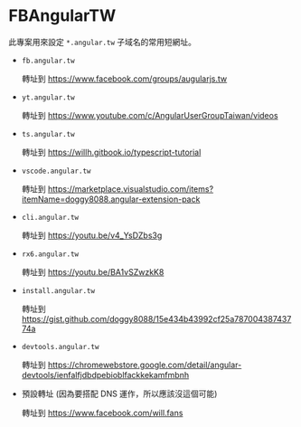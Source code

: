 # FBAngularTW

此專案用來設定 `*.angular.tw` 子域名的常用短網址。

- `fb.angular.tw`

    轉址到 <https://www.facebook.com/groups/augularjs.tw>

- `yt.angular.tw`

    轉址到 <https://www.youtube.com/c/AngularUserGroupTaiwan/videos>

- `ts.angular.tw`

    轉址到 <https://willh.gitbook.io/typescript-tutorial>

- `vscode.angular.tw`

    轉址到 <https://marketplace.visualstudio.com/items?itemName=doggy8088.angular-extension-pack>

- `cli.angular.tw`

    轉址到 <https://youtu.be/v4_YsDZbs3g>

- `rx6.angular.tw`

    轉址到 <https://youtu.be/BA1vSZwzkK8>

- `install.angular.tw`

    轉址到 <https://gist.github.com/doggy8088/15e434b43992cf25a78700438743774a>

- `devtools.angular.tw`

    轉址到 <https://chromewebstore.google.com/detail/angular-devtools/ienfalfjdbdpebioblfackkekamfmbnh>

- 預設轉址 (因為要搭配 DNS 運作，所以應該沒這個可能)

    轉址到 <https://www.facebook.com/will.fans>
